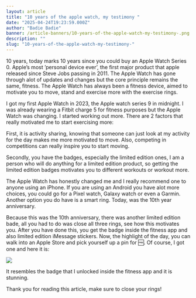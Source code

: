 ```yaml
---
layout: article
title: "10 years of the apple watch, my testimony "
date: "2025-04-24T19:23:59.000Z"
author: "Badie Badie"
banner: /article-banners/10-years-of-the-apple-watch-my-testimony-.png
description: ""
slug: "10-years-of-the-apple-watch-my-testimony-"
---
```



10 years, today marks 10 years since you could buy an Apple Watch Series 0. Apple’s most ’personal device ever’, the first major product that apple released since Steve Jobs passing in 2011. The Apple Watch has gone through alot of updates and changes but the core principle remains the same, fitness. The Apple Watch has always been a fitness device, aimed to motivate you to move, stand and exercise more with the exercise rings. 

I got my first Apple Watch in 2023, the Apple watch series 9 in midnight. I was already wearing a Fitbit charge 5 for fitness purposes but the Apple Watch was changing. I started working out more. There are 2 factors that really motivated me to start exercising more:

First, it is activity sharing, knowing that someone can just look at my activity for the day makes me more motivated to move. Also, competing in competitions can really inspire you to start moving. 

Secondly, you have the badges, especially the limited edition ones, I am a person who will do anything for a limited edition product, so getting the limited edition badges motivates you to different workouts or workout more. 

The Apple Watch has honestly changed me and I really recommend one to anyone using an iPhone. If you are using an Android you have alot more choices, you could go for a Pixel watch, Galaxy watch or even a Garmin. Another option you do have is a smart ring. Today, was the 10th year anniversary.

Because this was the 10th anniversary, there was another limited edition bade, all you had to do was close all three rings, see how this motivates you. After you have done this, you get the badge inside the fitness app and also limited edition iMessage stickers. Now, the highlight of the day, you can walk into an Apple Store and pick yourself up a pin for 🆓. Of course, I got one and here it is:

![](https://res.cloudinary.com/dc5w3cjmh/image/upload/v1745522615/Articles/10-years-of-the-apple-watch-my-testimony-/jbg8pxuthbebskcijlm3.jpg)

It resembles the badge that I unlocked inside the fitness app and it is stunning. 

Thank you for reading this article, make sure to close your rings! 
